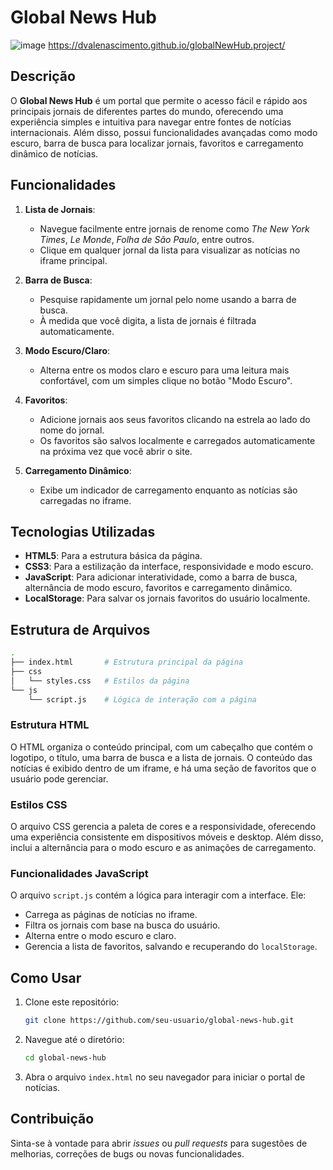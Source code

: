 # Global News Hub
![image](https://github.com/user-attachments/assets/67056ea8-8d89-4079-a9c8-e40cffdb79f2)
https://dvalenascimento.github.io/globalNewHub.project/

## Descrição
O **Global News Hub** é um portal que permite o acesso fácil e rápido aos principais jornais de diferentes partes do mundo, oferecendo uma experiência simples e intuitiva para navegar entre fontes de notícias internacionais. Além disso, possui funcionalidades avançadas como modo escuro, barra de busca para localizar jornais, favoritos e carregamento dinâmico de notícias.

## Funcionalidades

1. **Lista de Jornais**: 
   - Navegue facilmente entre jornais de renome como *The New York Times*, *Le Monde*, *Folha de São Paulo*, entre outros.
   - Clique em qualquer jornal da lista para visualizar as notícias no iframe principal.

2. **Barra de Busca**: 
   - Pesquise rapidamente um jornal pelo nome usando a barra de busca.
   - À medida que você digita, a lista de jornais é filtrada automaticamente.

3. **Modo Escuro/Claro**: 
   - Alterna entre os modos claro e escuro para uma leitura mais confortável, com um simples clique no botão "Modo Escuro".

4. **Favoritos**: 
   - Adicione jornais aos seus favoritos clicando na estrela ao lado do nome do jornal.
   - Os favoritos são salvos localmente e carregados automaticamente na próxima vez que você abrir o site.

5. **Carregamento Dinâmico**: 
   - Exibe um indicador de carregamento enquanto as notícias são carregadas no iframe.

## Tecnologias Utilizadas

- **HTML5**: Para a estrutura básica da página.
- **CSS3**: Para a estilização da interface, responsividade e modo escuro.
- **JavaScript**: Para adicionar interatividade, como a barra de busca, alternância de modo escuro, favoritos e carregamento dinâmico.
- **LocalStorage**: Para salvar os jornais favoritos do usuário localmente.

## Estrutura de Arquivos

```bash
.
├── index.html       # Estrutura principal da página
├── css
│   └── styles.css   # Estilos da página
└── js
    └── script.js    # Lógica de interação com a página
```

### Estrutura HTML

O HTML organiza o conteúdo principal, com um cabeçalho que contém o logotipo, o título, uma barra de busca e a lista de jornais. O conteúdo das notícias é exibido dentro de um iframe, e há uma seção de favoritos que o usuário pode gerenciar.

### Estilos CSS

O arquivo CSS gerencia a paleta de cores e a responsividade, oferecendo uma experiência consistente em dispositivos móveis e desktop. Além disso, inclui a alternância para o modo escuro e as animações de carregamento.

### Funcionalidades JavaScript

O arquivo `script.js` contém a lógica para interagir com a interface. Ele:

- Carrega as páginas de notícias no iframe.
- Filtra os jornais com base na busca do usuário.
- Alterna entre o modo escuro e claro.
- Gerencia a lista de favoritos, salvando e recuperando do `localStorage`.

## Como Usar

1. Clone este repositório:
   ```bash
   git clone https://github.com/seu-usuario/global-news-hub.git
   ```
2. Navegue até o diretório:
   ```bash
   cd global-news-hub
   ```
3. Abra o arquivo `index.html` no seu navegador para iniciar o portal de notícias.

## Contribuição

Sinta-se à vontade para abrir *issues* ou *pull requests* para sugestões de melhorias, correções de bugs ou novas funcionalidades.

